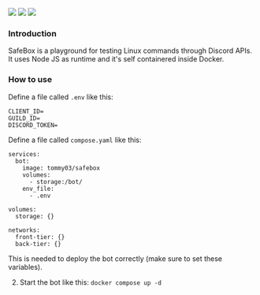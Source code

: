 ![](https://img.shields.io/github/license/classy-giraffe/SafeBox?label=License)
![](https://img.shields.io/github/stars/classy-giraffe/SafeBox?label=Stars)
![](https://img.shields.io/github/forks/classy-giraffe/SafeBox?label=Forks)

### Introduction
SafeBox is a playground for testing Linux commands through Discord APIs. It uses Node JS as runtime and it's self containered inside Docker.

### How to use
Define a file called `.env` like this:
```
CLIENT_ID=
GUILD_ID=
DISCORD_TOKEN=
```
Define a file called `compose.yaml` like this:
```
services:
  bot:
    image: tommy03/safebox
    volumes:
      - storage:/bot/
    env_file:
      - .env

volumes:
  storage: {}

networks:
  front-tier: {}
  back-tier: {}
```
This is needed to deploy the bot correctly (make sure to set these variables).

2. Start the bot like this: `docker compose up -d`